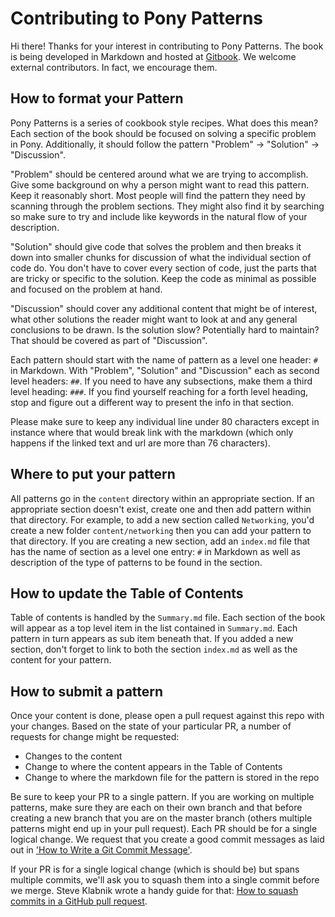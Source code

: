 # Contributing to Pony Patterns

Hi there! Thanks for your interest in contributing to Pony Patterns. The book is
being developed in Markdown and hosted at 
[Gitbook](https://www.gitbook.com/book/ponylang/pony-patterns/details). We
welcome external contributors. In fact, we encourage them.

## How to format your Pattern

Pony Patterns is a series of cookbook style recipes. What does this mean? Each
section of the book should be focused on solving a specific problem in Pony.
Additionally, it should follow the pattern "Problem" -> "Solution" ->
"Discussion". 

"Problem" should be centered around what we are trying to accomplish. Give some
background on why a person might want to read this pattern. Keep it reasonably
short. Most people will find the pattern they need by scanning through the
problem sections. They might also find it by searching so make sure to try and
include like keywords in the natural flow of your description.

"Solution" should give code that solves the problem and then breaks it down into
smaller chunks for discussion of what the individual section of code do. You
don't have to cover every section of code, just the parts that are tricky or
specific to the solution. Keep the code as minimal as possible and focused on
the problem at hand.

"Discussion" should cover any additional content that might be of interest, what
other solutions the reader might want to look at and any general conclusions to
be drawn. Is the solution slow? Potentially hard to maintain? That should be
covered as part of "Discussion".

Each pattern should start with the name of pattern as a level one header: `#` in
Markdown. With "Problem", "Solution" and "Discussion" each as second level
headers: `##`. If you need to have any subsections, make them a third level
heading: `###`. If you find yourself reaching for a forth level heading, stop
and figure out a different way to present the info in that section.

Please make sure to keep any individual line under 80 characters except in
instance where that would break link with the markdown (which only happens if
the linked text and url are more than 76 characters).

## Where to put your pattern

All patterns go in the `content` directory within an appropriate section. If an
appropriate section doesn't exist, create one and then add pattern within that
directory. For example, to add a new section called `Networking`, you'd create a
new folder `content/networking` then you can add your pattern to that directory.
If you are creating a new section, add an `index.md` file that has the name of
section as a level one entry: `#` in Markdown as well as description of the type
of patterns to be found in the section.

## How to update the Table of Contents

Table of contents is handled by the `Summary.md` file. Each section of the book
will appear as a top level item in the list contained in `Summary.md`. Each
pattern in turn appears as sub item beneath that. If you added a new section,
don't forget to link to both the section `index.md` as well as the content for
your pattern.

## How to submit a pattern

Once your content is done, please open a pull request against this repo with
your changes. Based on the state of your particular PR, a number of requests for
change might be requested:

* Changes to the content
* Change to where the content appears in the Table of Contents
* Change to where the markdown file for the pattern is stored in the repo

Be sure to keep your PR to a single pattern. If you are working on multiple
patterns, make sure they are each on their own branch and that before creating a
new branch that you are on the master branch (others multiple patterns might
end up in your pull request). Each PR should be for a single logical change. We
request that you create a good commit messages as laid out in 
['How to Write a Git Commit Message'](http://chris.beams.io/posts/git-commit/).

If your PR is for a single logical change (which is should be) but spans
multiple commits, we'll ask you to squash them into a single commit before we
merge. Steve Klabnik wrote a handy guide for that: 
[How to squash commits in a GitHub pull request](http://blog.steveklabnik.com/posts/2012-11-08-how-to-squash-commits-in-a-github-pull-request).



